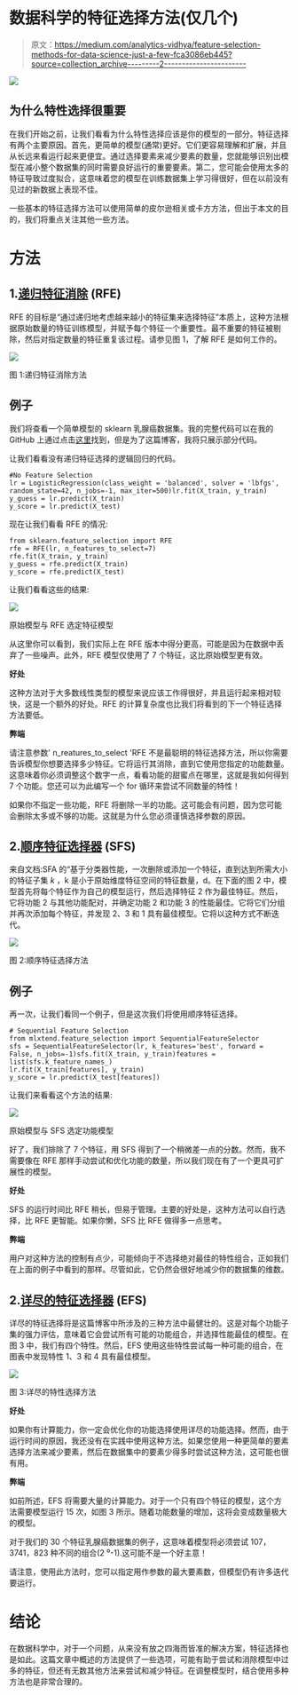 # 数据科学的特征选择方法(仅几个)

> 原文：<https://medium.com/analytics-vidhya/feature-selection-methods-for-data-science-just-a-few-fca3086eb445?source=collection_archive---------2----------------------->

![](img/d9b9b7b2242c9b7b4db0519cf9b7bb35.png)

## 为什么特性选择很重要

在我们开始之前，让我们看看为什么特性选择应该是你的模型的一部分。特征选择有两个主要原因。首先，更简单的模型(通常)更好。它们更容易理解和扩展，并且从长远来看运行起来更便宜。通过选择要素来减少要素的数量，您就能够识别出模型在减小整个数据集的同时需要良好运行的重要要素。第二，您可能会使用太多的特征导致过度拟合，这意味着您的模型在训练数据集上学习得很好，但在以前没有见过的新数据上表现不佳。

一些基本的特征选择方法可以使用简单的皮尔逊相关或卡方方法，但出于本文的目的，我们将重点关注其他一些方法。

# 方法

## 1.[递归特征消除](https://scikit-learn.org/stable/modules/generated/sklearn.feature_selection.RFE.html) (RFE)

RFE 的目标是“通过递归地考虑越来越小的特征集来选择特征”本质上，这种方法根据原始数量的特征训练模型，并赋予每个特征一个重要性。最不重要的特征被剔除，然后对指定数量的特征重复该过程。请参见图 1，了解 RFE 是如何工作的。

![](img/d2ef670282d858e4c3554aeb7151b208.png)

图 1:递归特征消除方法

## 例子

我们将查看一个简单模型的 sklearn 乳腺癌数据集。我的完整代码可以在我的 GitHub 上通过点击[这里](https://github.com/svideloc/Feature-Selection-Blog)找到，但是为了这篇博客，我将只展示部分代码。

让我们看看没有递归特征选择的逻辑回归的代码。

```
#No Feature Selection
lr = LogisticRegression(class_weight = 'balanced', solver = 'lbfgs', random_state=42, n_jobs=-1, max_iter=500)lr.fit(X_train, y_train)
y_guess = lr.predict(X_train)
y_score = lr.predict(X_test)
```

现在让我们看看 RFE 的情况:

```
from sklearn.feature_selection import RFE
rfe = RFE(lr, n_features_to_select=7)
rfe.fit(X_train, y_train)
y_guess = rfe.predict(X_train)
y_score = rfe.predict(X_test)
```

让我们看看这些的结果:

![](img/9adfbbd81d6b9fb7a37a84eacd3b993e.png)

原始模型与 RFE 选定特征模型

从这里你可以看到，我们实际上在 RFE 版本中得分更高，可能是因为在数据中丢弃了一些噪声。此外，RFE 模型仅使用了 7 个特征，这比原始模型更有效。

**好处**

这种方法对于大多数线性类型的模型来说应该工作得很好，并且运行起来相对较快，这是一个额外的好处。RFE 的计算复杂度也比我们将看到的下一个特征选择方法要低。

**弊端**

请注意参数' n_reatures_to_select 'RFE 不是最聪明的特征选择方法，所以你需要告诉模型你想要选择多少特征。它将运行其消除，直到它使用您指定的功能数量。这意味着你必须调整这个数字一点，看看功能的甜蜜点在哪里，这就是我如何得到 7 个功能。您还可以为此编写一个 for 循环来尝试不同数量的特性！

如果你不指定一些功能，RFE 将删除一半的功能。这可能会有问题，因为您可能会删除太多或不够的功能。这就是为什么您必须谨慎选择参数的原因。

## 2.[顺序特征选择器](http://rasbt.github.io/mlxtend/user_guide/feature_selection/SequentialFeatureSelector/) (SFS)

来自文档:SFA 的“基于分类器性能，一次删除或添加一个特征，直到达到所需大小的特征子集 *k* ，k 是小于原始维度特征空间的特征数量，d。在下面的图 2 中，模型首先将每个特征作为自己的模型运行，然后选择特征 2 作为最佳特征。然后，它将功能 2 与其他功能配对，并确定功能 2 和功能 3 的性能最佳。它将它们分组并再次添加每个特征，并发现 2、3 和 1 具有最佳模型。它将以这种方式不断迭代。

![](img/f151fdf4afde88499ac77bda1feb1455.png)

图 2:顺序特征选择方法

## 例子

再一次，让我们看同一个例子，但是这次我们将使用顺序特征选择。

```
# Sequential Feature Selection
from mlxtend.feature_selection import SequentialFeatureSelector
sfs = SequentialFeatureSelector(lr, k_features='best', forward = False, n_jobs=-1)sfs.fit(X_train, y_train)features = list(sfs.k_feature_names_)
lr.fit(X_train[features], y_train)
y_score = lr.predict(X_test[features])
```

让我们来看看这个方法的结果:

![](img/66881ffacea4cb74ac7a85146e5319de.png)

原始模型与 SFS 选定功能模型

好了，我们排除了 7 个特征，用 SFS 得到了一个稍微差一点的分数。然而，我不需要像在 RFE 那样手动尝试和优化功能的数量，所以我们现在有了一个更具可扩展性的模型。

**好处**

SFS 的运行时间比 RFE 稍长，但易于管理。主要的好处是，这种方法可以自行选择，比 RFE 更智能。如果你懒，SFS 比 RFE 做得多一点思考。

**弊端**

用户对这种方法的控制有点少，可能倾向于不选择绝对最佳的特性组合，正如我们在上面的例子中看到的那样。尽管如此，它仍然会很好地减少你的数据集的维数。

## 2.[详尽的特征选择器](http://rasbt.github.io/mlxtend/user_guide/feature_selection/ExhaustiveFeatureSelector/) (EFS)

详尽的特征选择将是这篇博客中所涉及的三种方法中最健壮的。这是对每个功能子集的强力评估，意味着它会尝试所有可能的功能组合，并选择性能最佳的模型。在图 3 中，我们有四个特性。然后，EFS 使用这些特性尝试每一种可能的组合，在图表中发现特性 1、3 和 4 具有最佳模型。

![](img/4b6ebb88e0e507fbbaf0a08879378c40.png)

图 3:详尽的特性选择方法

**好处**

如果你有计算能力，你一定会优化你的功能选择使用详尽的功能选择。然而，由于运行时间的原因，我还没有在实践中使用这种方法。如果您使用一种更简单的要素选择方法来减少要素，然后在数据集中的要素少得多时尝试这种方法，这可能也很有用。

**弊端**

如前所述，EFS 将需要大量的计算能力。对于一个只有四个特征的模型，这个方法需要模型运行 15 次，如图 3 所示。随着功能数量的增加，这将会变成数量极大的模型。

对于我们的 30 个特征乳腺癌数据集的例子，这意味着模型将必须尝试 107，3741，823 种不同的组合(2 ⁰-1).这可能不是一个好主意！

请注意，使用此方法时，您可以指定用作参数的最大要素数，但模型仍有许多迭代要运行。

# 结论

在数据科学中，对于一个问题，从来没有放之四海而皆准的解决方案，特征选择也是如此。这篇文章中概述的方法提供了一些选项，可能有助于尝试和消除模型中过多的特征，但还有无数其他方法来尝试和减少特征。在调整模型时，结合使用多种方法也是非常合理的。